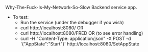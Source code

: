 
Why-The-Fuck-Is-My-Network-So-Slow Backend service app.

 *  To test:
    * Run the service (under the debugger if you wish)
    * curl  http://localhost:8080/ OR
    * curl  http://localhost:8080/FRED OR      (to see error handling)
    * curl -H "Content-Type: application/json" -X POST -d '{"AppState":"Start"}' http://localhost:8080/SetAppState
